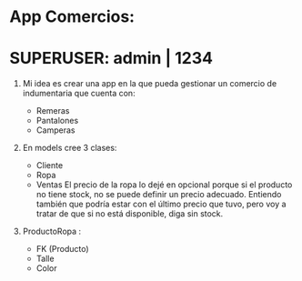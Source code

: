 # App Comercios:

# SUPERUSER: admin | 1234

1. Mi idea es crear una app en la que pueda gestionar un comercio de indumentaria que cuenta con: 
    - Remeras
    - Pantalones
    - Camperas

2. En models cree 3 clases:
    - Cliente
    - Ropa
    - Ventas
El precio de la ropa lo dejé en opcional porque si el producto no tiene stock, no se puede definir un precio adecuado. Entiendo también que podría estar con el último precio que tuvo, pero voy a tratar de que si no está disponible, diga sin stock.

3. ProductoRopa :
    - FK (Producto)
    - Talle
    - Color


